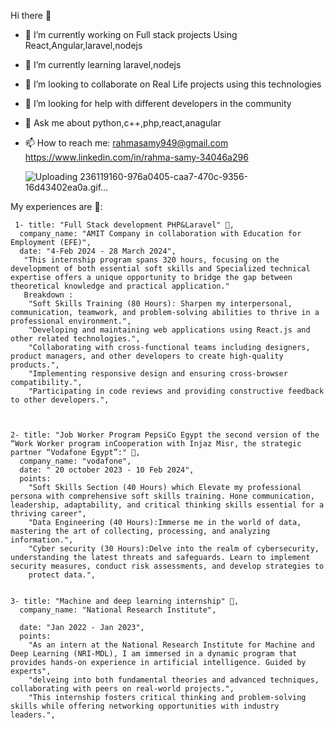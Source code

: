 
Hi there 👋
- 🔭 I’m currently working on Full stack projects Using React,Angular,laravel,nodejs
- 🌱 I’m currently learning laravel,nodejs
- 👯 I’m looking to collaborate on Real Life projects using this technologies
- 🤔 I’m looking for help with different developers in the community
- 💬 Ask me about python,c++,php,react,anagular
- 📫 How to reach me: 
   rahmasamy949@gmail.com 
   https://www.linkedin.com/in/rahma-samy-34046a296

  ![Uploading 236119160-976a0405-caa7-470c-9356-16d43402ea0a.gif…]()


 
My experiences are 🌱:


     1- title: "Full Stack development PHP&Laravel" 🔭,
      company_name: "AMIT Company in collaboration with Education for Employment (EFE)",
      date: "4-Feb 2024 - 28 March 2024",
       "This internship program spans 320 hours, focusing on the development of both essential soft skills and Specialized technical expertise offers a unique opportunity to bridge the gap between theoretical knowledge and practical application."
       Breakdown :
        "Soft Skills Training (80 Hours): Sharpen my interpersonal, communication, teamwork, and problem-solving abilities to thrive in a professional environment.",
        "Developing and maintaining web applications using React.js and other related technologies.",
        "Collaborating with cross-functional teams including designers, product managers, and other developers to create high-quality products.",
        "Implementing responsive design and ensuring cross-browser compatibility.",
        "Participating in code reviews and providing constructive feedback to other developers.",


    
    2- title: "Job Worker Program PepsiCo Egypt the second version of the “Work Worker program inCooperation with Injaz Misr, the strategic partner “Vodafone Egypt”:" 🔭,
      company_name: "vodafone",
      date: " 20 october 2023 - 10 Feb 2024",
      points: 
        "Soft Skills Section (40 Hours) which Elevate my professional persona with comprehensive soft skills training. Hone communication, leadership, adaptability, and critical thinking skills essential for a thriving career",
        "Data Engineering (40 Hours):Immerse me in the world of data, mastering the art of collecting, processing, and analyzing information.",
        "Cyber security (30 Hours):Delve into the realm of cybersecurity, understanding the latest threats and safeguards. Learn to implement security measures, conduct risk assessments, and develop strategies to 
        protect data.",
      
   
    3- title: "Machine and deep learning internship" 🔭,
      company_name: "National Research Institute",
    
      date: "Jan 2022 - Jan 2023",
      points:
        "As an intern at the National Research Institute for Machine and Deep Learning (NRI-MDL), I am immersed in a dynamic program that provides hands-on experience in artificial intelligence. Guided by experts",
        "delveing into both fundamental theories and advanced techniques, collaborating with peers on real-world projects.",
        "This internship fosters critical thinking and problem-solving skills while offering networking opportunities with industry leaders.",
      
   
   





